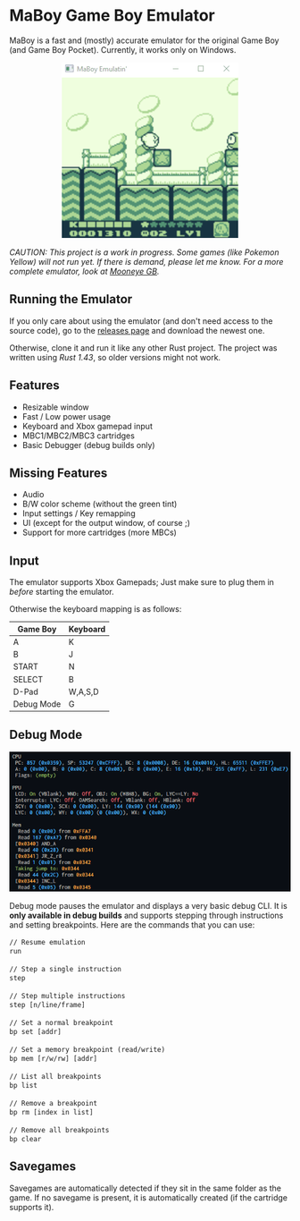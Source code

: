 # MaBoy Game Boy Emulator

MaBoy is a fast and (mostly) accurate emulator for the original Game Boy (and Game Boy Pocket). Currently, it works only on Windows.

<p align="center">
  <img src="teaser.gif" />
</p>

*CAUTION: This project is a work in progress. Some games (like Pokemon Yellow) will not run yet. If there is demand, please let me know. For a more complete emulator, look at [Mooneye GB](https://github.com/Gekkio/mooneye-gb).*

## Running the Emulator

If you only care about using the emulator (and don't need access to the source code), go to the [releases page](https://github.com/1HPorange/maboy/releases) and download the newest one.

Otherwise, clone it and run it like any other Rust project. The project was written using *Rust 1.43*, so older versions might not work.

## Features

- Resizable window
- Fast / Low power usage
- Keyboard and Xbox gamepad input
- MBC1/MBC2/MBC3 cartridges
- Basic Debugger (debug builds only)

## Missing Features

- Audio
- B/W color scheme (without the green tint)
- Input settings / Key remapping
- UI (except for the output window, of course ;)
- Support for more cartridges (more MBCs)

## Input

The emulator supports Xbox Gamepads; Just make sure to plug them in *before* starting the emulator.

Otherwise the keyboard mapping is as follows:

| Game Boy  | Keyboard |
| ------------- | ------------- |
| A | K |
| B | J |
| START | N |
| SELECT | B |
| D-Pad | W,A,S,D |
| Debug Mode | G  |

## Debug Mode

<p align="center">
  <img src="debugmode.png" />
</p>

Debug mode pauses the emulator and displays a very basic debug CLI. It is **only available in debug builds** and supports stepping through instructions and setting breakpoints. Here are the commands that you can use:

```
// Resume emulation
run

// Step a single instruction
step

// Step multiple instructions
step [n/line/frame]

// Set a normal breakpoint
bp set [addr]

// Set a memory breakpoint (read/write)
bp mem [r/w/rw] [addr]

// List all breakpoints
bp list

// Remove a breakpoint
bp rm [index in list]

// Remove all breakpoints
bp clear
```

## Savegames

Savegames are automatically detected if they sit in the same folder as the game. If no savegame is present, it is automatically created (if the cartridge supports it).